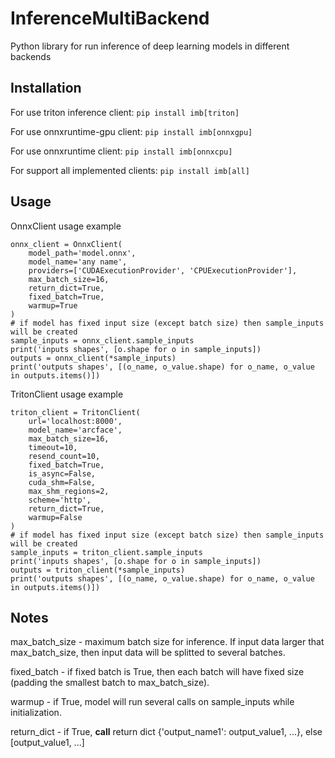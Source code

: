 # InferenceMultiBackend

Python library for run inference of deep learning models in different backends

## Installation

For use triton inference client:
```pip install imb[triton]```

For use onnxruntime-gpu client:
```pip install imb[onnxgpu]```

For use onnxruntime client:
```pip install imb[onnxcpu]```

For support all implemented clients:
```pip install imb[all]```

## Usage

OnnxClient usage example
```
onnx_client = OnnxClient(
    model_path='model.onnx',
    model_name='any name',
    providers=['CUDAExecutionProvider', 'CPUExecutionProvider'],
    max_batch_size=16,
    return_dict=True,
    fixed_batch=True,
    warmup=True
)
# if model has fixed input size (except batch size) then sample_inputs will be created
sample_inputs = onnx_client.sample_inputs
print('inputs shapes', [o.shape for o in sample_inputs])
outputs = onnx_client(*sample_inputs)
print('outputs shapes', [(o_name, o_value.shape) for o_name, o_value in outputs.items()])
```

TritonClient usage example
```
triton_client = TritonClient(
    url='localhost:8000',
    model_name='arcface',
    max_batch_size=16,
    timeout=10,
    resend_count=10,
    fixed_batch=True,
    is_async=False,
    cuda_shm=False,
    max_shm_regions=2,
    scheme='http',
    return_dict=True,
    warmup=False
)
# if model has fixed input size (except batch size) then sample_inputs will be created
sample_inputs = triton_client.sample_inputs
print('inputs shapes', [o.shape for o in sample_inputs])
outputs = triton_client(*sample_inputs)
print('outputs shapes', [(o_name, o_value.shape) for o_name, o_value in outputs.items()])
```

## Notes

max_batch_size - maximum batch size for inference. If input data larger that max_batch_size, then input data will be splitted to several batches.

fixed_batch - if fixed batch is True, then each batch will have fixed size (padding the smallest batch to max_batch_size).

warmup - if True, model will run several calls on sample_inputs while initialization. 

return_dict - if True, __call__ return dict {'output_name1': output_value1, ...}, else [output_value1, ...]